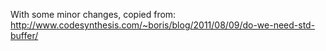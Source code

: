 With some minor changes, copied from: http://www.codesynthesis.com/~boris/blog/2011/08/09/do-we-need-std-buffer/
